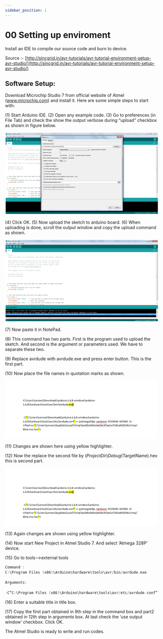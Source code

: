 ```yaml
---
sidebar_position: 1
---
```


# 00 Setting up enviroment
Install an IDE to compile our source code and burn to device.

Source :- [http://sincgrid.in/avr-tutorials/avr-tutorial-environment-setup-avr-studio/](http://sincgrid.in/avr-tutorials/avr-tutorial-environment-setup-avr-studio/)



## Software Setup:

Download Microchip Studio 7 from official website of Atmel (www.microchip.com) and install it. Here are some simple steps to start with:

(1) Start Arduino IDE.
(2) Open any example code.
(3) Go to preferences (in File Tab) and check the show the output verbose during “upload” checkbox as shown in figure below.

<div style={{textAlign: 'center'}}>

![](img/01_enable_ouput_verbose.png)

</div>
(4) Click OK.
(5) Now upload the sketch to arduino board.
(6) When uploading is done, scroll the output window and copy the upload command as shown.

<div style={{textAlign: 'center'}}>

![](img/02_experiment_upload.png)

</div>
(7) Now paste it in NotePad.

(8) This command has two parts. First is the program used to upload the sketch. And second is the argument or parameters used. We have to separate these two.

(9) Replace avrdude with avrdude.exe and press enter button. This is the first part.

(10) Now place the file names in quotation marks as shown.

<div style={{textAlign: 'center'}}>

![](img/03.png)

</div>

(11) Changes are shown here using yellow highlighter.

(12) Now the replace the second file by $(ProjectDir)Debug$(TargetName).hex this is second part.

<div style={{textAlign: 'center'}}>

![](img/03.png)

</div>
(13) Again changes are shown using yellow highlighter.

(14) Now start New Project in Atmel Studio 7. And select ‘Atmega 328P’ device.

(15) Go to tools–>external tools

```cpp 
Command :
C:\Program Files (x86)\Arduino\hardware\tools\avr/bin/avrdude.exe

Arguments:

-C”C:\Program Files (x86)\Arduino\hardware\tools\avr/etc/avrdude.conf” -v -patmega328p -carduino -PCOM41 -b57600 -D -Uflash:w:”$(ProjectDir)Debug\$(TargetName).hex”:i
```

(16) Enter a suitable title in title box.

(17) Copy the first part obtained in 9th step in the command box and part2 obtained in 12th step in arguments box. At last check the ‘use output window’ checkbox. Click OK.

The Atmel Studio is ready to write and run codes.